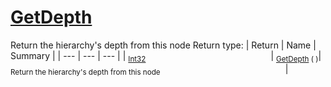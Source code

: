 # [GetDepth](./HierarchyElement-100664013.md)

Return the hierarchy's depth from this node
Return type:
| Return | Name | Summary | 
| --- | --- | --- | 
| <sub>[Int32](https://docs.microsoft.com/en-us/dotnet/api/System.Int32)</sub><img width=200/>| <sub>[GetDepth](./HierarchyElement-100664013.md) (  )</sub>| <sub>Return the hierarchy's depth from this node</sub><img width=200/>| <br>


